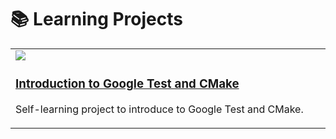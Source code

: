 # 📚 Learning Projects

<table>
<tr>
<td width="50%">
<div align="left">
  <div align="left">
    <a href="https://skillicons.dev">
        <img src="https://skillicons.dev/icons?i=cmake,cpp,vscode"/>
    </a>
  </div>
  <div style="display: inline-block; vertical-align: middle;">
    <h3>
      <a href="https://github.com/oscardelgado02/Introduction-to-Google-Test-and-CMake" target="_blank">
        Introduction to Google Test and CMake
      </a>
    </h3>
    <p>Self-learning project to introduce to Google Test and CMake.</p>
  </div>
</div>
</td>
</tr>
</table>
